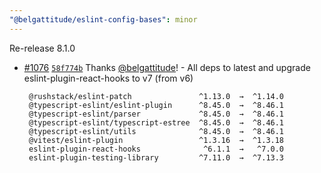```yaml
---
"@belgattitude/eslint-config-bases": minor
---
```


Re-release 8.1.0

- [#1076](https://github.com/belgattitude/shared-dx/pull/1076) [`58f774b`](https://github.com/belgattitude/shared-dx/commit/58f774b45bef0c8e32f869db19a86dc4f6bfdb95) Thanks [@belgattitude](https://github.com/belgattitude)! - All deps to latest and upgrade eslint-plugin-react-hooks to v7 (from v6)

  ```
   @rushstack/eslint-patch               ^1.13.0  →  ^1.14.0
   @typescript-eslint/eslint-plugin      ^8.45.0  →  ^8.46.1
   @typescript-eslint/parser             ^8.45.0  →  ^8.46.1
   @typescript-eslint/typescript-estree  ^8.45.0  →  ^8.46.1
   @typescript-eslint/utils              ^8.45.0  →  ^8.46.1
   @vitest/eslint-plugin                 ^1.3.16  →  ^1.3.18
   eslint-plugin-react-hooks              ^6.1.1  →   ^7.0.0
   eslint-plugin-testing-library         ^7.11.0  →  ^7.13.3
  ```

